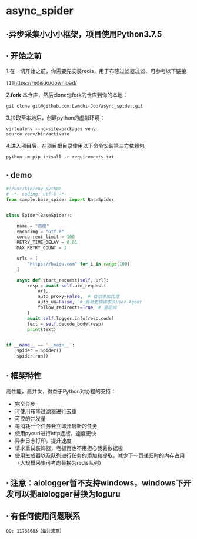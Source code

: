 # async_spider

## ·异步采集小小小框架，项目使用Python3.7.5
## · 开始之前
1.在一切开始之前，你需要先安装redis，用于布隆过滤器过滤、可参考以下链接

`[1]`https://redis.io/download/

2.**fork** 本仓库，然后clone你fork的仓库到你的本地：
```shell
git clone git@github.com:Lamchi-Joo/async_spider.git
```
3.拉取至本地后，创建python的虚拟环境：
```shell
virtualenv --no-site-packages venv
source venv/bin/activate
```
4.进入项目后，在项目根目录使用以下命令安装第三方依赖包
```shell
python -m pip intsall -r requirements.txt
```

## · demo
```python
#!/usr/bin/env python
# -*- coding: utf-8 -*-
from sample.base_spider import BaseSpider


class Spider(BaseSpider):

    name = "百度"
    encoding = "utf-8"
    concurrent_limit = 100
    RETRY_TIME_DELAY = 0.01
    MAX_RETRY_COUNT = 2

    urls = [
        "https://baidu.com" for i in range(100)
    ]

    async def start_request(self, url):
        resp = await self.aio_request(
            url,
            auto_proxy=False,  # 自动添加代理
            auto_ua=False,  # 自动更换请求头User-Agent
            follow_redirects=True  # 重定向
        )
        await self.logger.info(resp.code)
        text = self.decode_body(resp)
        print(text)


if __name__ == '__main__':
    spider = Spider()
    spider.run()

```

## · 框架特性

高性能，高并发，得益于Python对协程的支持：

* 完全异步
* 可使用布隆过滤器进行去重
* 可控的并发量
* 每消耗一个任务会立即开启新的任务
* 使用pycurl进行http连接，速度更快
* 异步日志打印，提升速度
* 请求重试装饰器，老板再也不用担心我丢数据啦
* 使用生成器以及队列进行任务的添加和提取，减少下一页递归时的内存占用（大规模采集可考虑替换为redis队列）

## · 注意：aiologger暂不支持windows，windows下开发可以把aiologger替换为loguru

## · 有任何使用问题联系
```shell
QQ: 11788683（备注来意）
```
